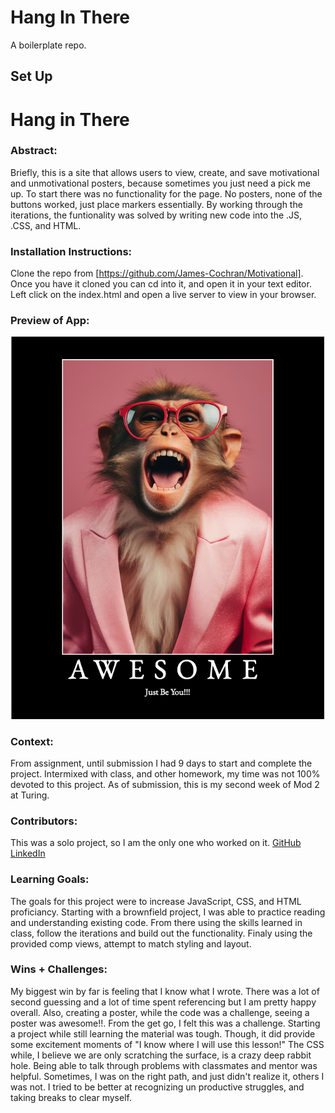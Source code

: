  # Hang In There

A boilerplate repo. 

## Set Up




# Hang in There  

### Abstract:
[//]: <> (Briefly describe what you built and its features. What problem is the app solving? How does this application solve that problem?)
  Briefly, this is a site that allows users to view, create, and save motivational and unmotivational posters, because sometimes you just need a pick me up.  To start there was no functionality for the page. No posters, none of the buttons worked, just place markers essentially.  By working through the iterations, the funtionality was solved by writing new code into the .JS, .CSS, and HTML.

### Installation Instructions:
[//]: <> (What steps does a person have to take to get your app cloned down and running?)
    Clone the repo from [https://github.com/James-Cochran/Motivational].
    Once you have it cloned you can cd into it, and open it in your text editor.
    Left click on the index.html and open a live server to view in your browser.


### Preview of App:
[//]: <> (Provide ONE gif or screenshot of your application - choose the "coolest" piece of functionality to show off. gifs preferred!)
  ![Awesome Poster](image.png)

### Context:
[//]: <> (Give some context for the project here. How long did you have to work on it? How far into the Turing program are you?)
  From assignment, until submission I had 9 days to start and complete the project.  Intermixed with class, and other homework, my time was not 100% devoted to this project.  As of submission, this is my second week of Mod 2 at Turing.
### Contributors:
[//]: <> (Who worked on this application? Link to your GitHub. Consider also providing LinkedIn link)
  This was a solo project, so I am the only one who worked on it.
  [GitHub](https://github.com/James-Cochran)
  [LinkedIn](https://www.linkedin.com/in/james-cochran-/)

### Learning Goals:
[//]: <> (What were the learning goals of this project? What tech did you work with?)
  The goals for this project were to increase JavaScript, CSS, and HTML proficiancy.  Starting with a brownfield project, I was able to practice reading and understanding existing code.  From there using the skills learned in class, follow the iterations and build out the functionality.  Finaly using the provided comp views, attempt to match styling and layout.

### Wins + Challenges:
[//]: <> (What are 2-3 wins you have from this project? What were some challenges you faced - and how did you get over them?)
  My biggest win by far is feeling that I know what I wrote.  There was a lot of second guessing and a lot of time spent referencing but I am pretty happy overall.  Also, creating a poster, while the code was a challenge, seeing a poster was awesome!!.
    From the get go, I felt this was a challenge.  Starting a project while still learning the material was tough.  Though, it did provide some excitement moments of "I know where I will use this lesson!"  The CSS while, I believe we are only scratching the surface, is a crazy deep rabbit hole.  Being able to talk through problems with classmates and mentor was helpful.  Sometimes, I was on the right path, and just didn't realize it, others I was not.  I tried to be better at recognizing un productive struggles, and taking breaks to clear myself.  
